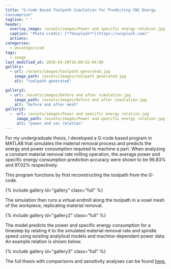 ```yaml
---
title: "G-Code Based Toolpath Simulation for Predicting CNC Energy 
Consumption"
tagline: " "
header:
  overlay_image: /assets/images/Power and specific energy relation.jpg
  caption: "Photo credit: [**Unsplash**](https://unsplash.com)"
  actions:
categories:
  - Uncategorized
tags:
  - image
last_modified_at: 2018-03-20T16:00:52-04:00
gallery:
  - url: /assets/images/toolpath generated.jpg
    image_path: /assets/images/toolpath generated.jpg
    alt: "toolpath generated"

gallery2:
  - url: /assets/images/before and after simulation.jpg
    image_path: /assets/images/before and after simulation.jpg
    alt: "before and after mesh"
gallery3:
  -  url: /assets/images/Power and specific energy relation.jpg
     image_path: /assets/images/Power and specific energy relation.jpg
     alt: "power and sec relation"
---
```


For my undergraduate thesis, I developed a G-code based program in MATLAB that simulates the material removal process and predicts the energy and power consumption required to machine a part. When analyzing a constant material removal rate milling operation, the average power and specific energy consumption prediction accuracy were shown to be 96.83% and 97.02% respectively.

This program functions by first reconstructing the toolpath from the G-code.

{% include gallery id="gallery" class="full" %}

The simulation then runs a virtual endmill along the toolpath in a voxel mesh of the workpiece, replicating material removal.

{% include gallery id="gallery2" class="full" %}

The model predicts the power and specific energy consumption for a timestep by relating it to the simulated material removal rate and spindle speed using existing analytical models and machine-dependant power data. An example relation is shown below.

{% include gallery id="gallery3" class="full" %}

The full thesis with comparisons and sensitivity analyses can be found [here.](/assets/files/anziani-anzianij-bs-meche-2025-thesis.pdf)



